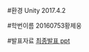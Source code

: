 #환경
Unity 2017.4.2

#학번이름
20160753황제웅

#발표자료
[최종발표 ppt](https://github.com/Yukinyaa/datastructure182_1/files/2484421/Dynamic.Graph.Creation.pptx)
